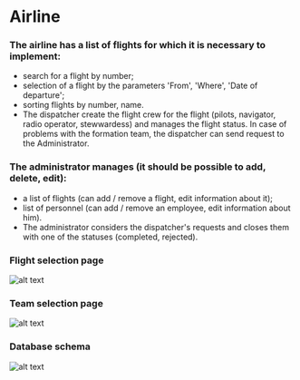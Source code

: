 # Airline
### The airline has a list of flights for which it is necessary to implement:
- search for a flight by number;
- selection of a flight by the parameters 'From', 'Where', 'Date of departure';
- sorting flights by number, name.
- The dispatcher create the flight crew for the flight (pilots, navigator, radio operator, stewwardess) and manages the flight status. In case of problems with the formation team, the dispatcher can send request to the Administrator.
### The administrator manages (it should be possible to add, delete, edit):
* a list of flights (can add / remove a flight, edit information about it);
* list of personnel (can add / remove an employee, edit information about him).
* The administrator considers the dispatcher's requests and closes them with one of the statuses (completed, rejected).
### Flight selection page
![alt text](https://github.com/DenisNK/Airline_Yurchrnko_Global/blob/master/images/Airline%20-%20Airline%20-%20Google%20Chrome.png)

### Team selection page
![alt text](https://github.com/DenisNK/Airline_Yurchrnko_Global/blob/master/images/Select%20-%20Airline%20-%20Google%20Chrome.png)

### Database schema
![alt text](https://github.com/DenisNK/Airline_Yurchrnko_Global/blob/master/images/Diagram.png)

